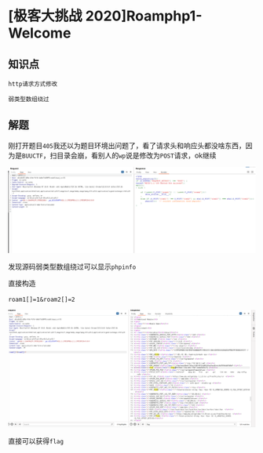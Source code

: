 # [极客大挑战 2020]Roamphp1-Welcome

## 知识点

`http请求方式修改`

`弱类型数组绕过`

## 解题

刚打开题目`405`我还以为题目环境出问题了，看了请求头和响应头都没啥东西，因为是`BUUCTF`，扫目录会崩，看别人的`wp`说是修改为`POST`请求，ok继续

![](./img/[极客大挑战2020]Roamphp1-Welcome-1.png)

发现源码弱类型数组绕过可以显示`phpinfo`

直接构造

`roam1[]=1&roam2[]=2`

![](./img/[极客大挑战2020]Roamphp1-Welcome-2.png)

直接可以获得`flag`